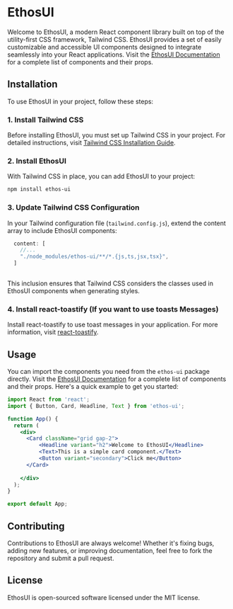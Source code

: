 # EthosUI

Welcome to EthosUI, a modern React component library built on top of the utility-first CSS framework, Tailwind CSS. EthosUI provides a set of easily customizable and accessible UI components designed to integrate seamlessly into your React applications. 
Visit the [EthosUI Documentation](https://docs-ethos-ui.web.app/) for a complete list of components and their props.

## Installation

To use EthosUI in your project, follow these steps:

### 1. Install Tailwind CSS

Before installing EthosUI, you must set up Tailwind CSS in your project. For detailed instructions, visit [Tailwind CSS Installation Guide](https://tailwindcss.com/docs/installation).

### 2. Install EthosUI

With Tailwind CSS in place, you can add EthosUI to your project:

```bash
npm install ethos-ui
```

### 3. Update Tailwind CSS Configuration

In your Tailwind configuration file (`tailwind.config.js`), extend the content array to include EthosUI components:

```javascript
  content: [
    //...
    "./node_modules/ethos-ui/**/*.{js,ts,jsx,tsx}",
  ]
  

```

This inclusion ensures that Tailwind CSS considers the classes used in EthosUI components when generating styles.

### 4. Install react-toastify (If you want to use toasts Messages)

Install react-toastify to use toast messages in your application. For more information, visit [react-toastify](https://www.npmjs.com/package/react-toastify).


## Usage

You can import the components you need from the `ethos-ui` package directly. 
Visit the [EthosUI Documentation](https://docs-ethos-ui.web.app/) for a complete list of components and their props.
Here's a quick example to get you started:

```jsx
import React from 'react';
import { Button, Card, Headline, Text } from 'ethos-ui';

function App() {
  return (
    <div>
      <Card className="grid gap-2">
          <Headline variant="h2">Welcome to EthosUI</Headline>
          <Text>This is a simple card component.</Text>
          <Button variant="secondary">Click me</Button>
      </Card>
     
    </div>
  );
}

export default App;
```

## Contributing

Contributions to EthosUI are always welcome! Whether it's fixing bugs, adding new features, or improving documentation, feel free to fork the repository and submit a pull request.

## License

EthosUI is open-sourced software licensed under the MIT license.
